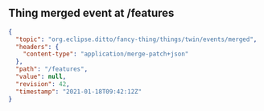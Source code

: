 ## Thing merged event at /features

```json
{
  "topic": "org.eclipse.ditto/fancy-thing/things/twin/events/merged",
  "headers": {
    "content-type": "application/merge-patch+json"
  },
  "path": "/features",
  "value": null,
  "revision": 42,
  "timestamp": "2021-01-18T09:42:12Z"
}
```
